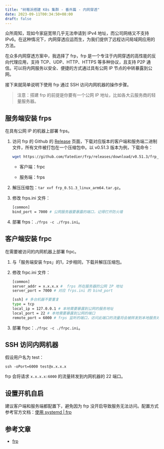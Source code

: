 ```yaml
---
title: "树莓派搭建 K8s 集群 - 番外篇 - 内网穿透"
date: 2023-09-11T00:34:50+08:00
draft: false
---
```


众所周知，现如今家庭宽带几乎无法申请到 IPv4 地址，而公司网络又不支持 IPv6。在这种情况下，内网穿透应运而生，为我们提供了远程访问局域网应用的方法。

在众多内网穿透方案中，我选择了 frp，frp 是一个专注于内网穿透的高性能的反向代理应用，支持 TCP、UDP、HTTP、HTTPS 等多种协议，且支持 P2P 通信。可以将内网服务以安全、便捷的方式通过具有公网 IP 节点的中转暴露到公网。

接下来就简单说明下使用 frp 通过 SSH 访问内网机器的操作步骤。

> 注意：搭建 frp 的前提是你要有一个公网 IP 地址，比如各大云服务商的轻量服务器。

## 服务端安装 frps

在具有公网 IP 的机器上部署 frps。

1. 访问 frp 的 Github 的 [Release](https://github.com/fatedier/frp/releases) 页面，下载对应版本的客户端和服务端二进制文件，所有文件被打包在一个压缩包中。以 v0.51.3 版本为例，下载命令：

   ```bash
   wget https://github.com/fatedier/frp/releases/download/v0.51.3/frp_0.51.3_linux_arm64.tar.gz
   ```

   - 客户端：frpc

   - 服务端：frps

2. 解压压缩包：`tar xvf frp_0.51.3_linux_arm64.tar.gz`。

3. 修改 frps.ini 文件：

   ```bash
   [common]
   bind_port = 7000 # 公网服务器要暴露的端口，记得打开防火墙
   ```

4. 部署 frps：`./frps -c ./frps.ini`。

## 客户端安装 frpc

在需要被访问的内网机器上部署 frpc。

1. 与「服务端安装 frps」的1，2步相同，下载并解压压缩包。

2. 修改 frpc.ini 文件：

   ```bash
   [common]
   server_addr = x.x.x.x #  frps 所在服务器的公网 IP 地址
   server_port = 7000 # 对应 frps.ini 的 bind_port
   
   [ssh] # 多台机器不要重复
   type = tcp
   local_ip = 127.0.0.1 # 本地需要暴露到公网的服务地址
   local_port = 22 # 本地需要暴露到公网的端口
   remote_port = 6000 # frps 监听的端口，访问此端口的流量将会被转发到本地服务对应的端口
   ```

3. 部署 frpc：`./frpc -c ./frpc.ini`。

## SSH 访问内网机器

假设用户名为 test：

`ssh -oPort=6000 test@x.x.x.x`

frp 会将请求 `x.x.x.x:6000` 的流量转发到内网机器的 22 端口。

## 设置开机自启

建议客户端和服务端都配置下，避免因为 frp 没开启导致服务无法访问。配置方式参考官方文档：[使用 systemd | frp](https://gofrp.org/docs/setup/systemd/)

## 参考文章

- [frp](https://gofrp.org/)
